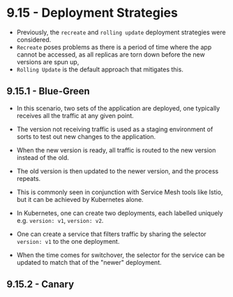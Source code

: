 # 9.15 - Deployment Strategies

- Previously, the `recreate` and `rolling update` deployment strategies were considered.
- `Recreate` poses problems as there is a period of time where the app cannot be accessed, as all replicas are torn down before the new versions are spun up,
- `Rolling Update` is the default approach that mitigates this.

## 9.15.1 - Blue-Green

- In this scenario, two sets of the application are deployed, one typically receives all the traffic at any given point.
- The version not receiving traffic is used as a staging environment of sorts to test out new changes to the application.
- When the new version is ready, all traffic is routed to the new version instead of the old.
- The old version is then updated to the newer version, and the process repeats.

- This is commonly seen in conjunction with Service Mesh tools like Istio, but it can be achieved by Kubernetes alone.

- In Kubernetes, one can create two deployments, each labelled uniquely e.g. `version: v1`, `version: v2`.
- One can create a service that filters traffic by sharing the selector `version: v1` to the one deployment.
- When the time comes for switchover, the selector for the service can be updated to match that of the "newer" deployment.

## 9.15.2 - Canary
